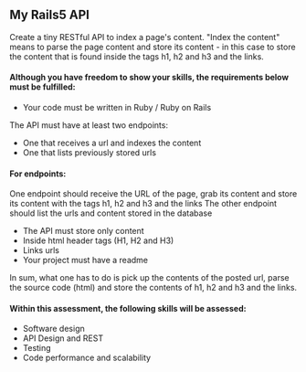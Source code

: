 ## My Rails5 API

Create a tiny RESTful API to index a page's content. "Index the content" means to parse the page content and store its content - in this case to store the content that is found inside the tags h1, h2 and h3 and the links.

#### Although you have freedom to show your skills, the requirements below must be fulfilled:
*  Your code must be written in Ruby / Ruby on Rails

The API must have at least two endpoints:
* One that receives a url and indexes the content
* One that lists previously stored urls

#### For endpoints:
One endpoint should receive the URL of the page, grab its content and store its content with the tags h1, h2 and h3 and the links
The other endpoint should list the urls and content stored in the database
* The API must store only content
* Inside html header tags (H1, H2 and H3)
* Links urls
* Your project must have a readme

In sum, what one has to do is pick up the contents of the posted url, parse the source code (html) and store the contents of h1, h2 and h3 and the links.

#### Within this assessment, the following skills will be assessed:
* Software design
* API Design and REST
* Testing
* Code performance and scalability

